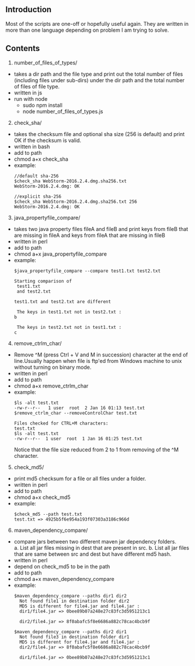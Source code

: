 Introduction
------------

Most of the scripts are one-off or hopefully useful again.
They are written in more than one language depending on problem I am trying
to solve.

Contents
--------

1. number_of_files_of_types/
  * takes a dir path and the file type and print out the total number
    of files (including files under sub-dirs) under the dir path and the total number
    of files of file type.
  * written in js
  * run with node
    * sudo npm install
    * node number_of_files_of_types.js

2. check_sha/
  * takes the checksum file and optional sha size (256 is default) and print OK
    if the checksum is valid.
  * written in bash
  * add to path
  * chmod a+x check_sha
  * example:
    ```
    //default sha-256
    $check_sha WebStorm-2016.2.4.dmg.sha256.txt
    WebStorm-2016.2.4.dmg: OK

    //explicit sha-256
    $check_sha WebStorm-2016.2.4.dmg.sha256.txt 256
    WebStorm-2016.2.4.dmg: OK
    ```
3. java_propertyfile_compare/
  * takes two java property files fileA and fileB and print keys from fileB that are missing in fileA and keys from fileA that are missing in fileB
  * written in perl
  * add to path
  * chmod a+x java_propertyfile_compare
  * example:
    ```
    $java_propertyfile_compare --compare test1.txt test2.txt 

    Starting comparison of 
     test1.txt 
     and test2.txt

    test1.txt and test2.txt are different

     The keys in test1.txt not in test2.txt : 
    b

     The keys in test2.txt not in test1.txt : 
    c
    ```
  
4. remove_ctrlm_char/
  * Remove ^M (press Ctrl + V and M in succession) character at the end of line.Usually happen when file is ftp'ed from Windows machine to unix without turning on binary mode.
  * written in perl
  * add to path
  * chmod a+x remove_ctrlm_char
  * example:
    ```
    $ls -alt test.txt
    -rw-r--r--   1 user  root  2 Jan 16 01:13 test.txt
    $remove_ctrlm_char --removeControlChar test.txt 

    Files checked for CTRL+M characters:
    test.txt
    $ls -alt test.txt
    -rw-r--r--  1 user  root  1 Jan 16 01:25 test.txt
    ```
    Notice that the file size reduced from 2 to 1 from removing of the ^M character.  

5. check_md5/
  * print md5 checksum for a file or all files under a folder.
  * written in perl
  * add to path
  * chmod a+x check_md5
  * example:  
    ```
    $check_md5 --path test.txt   
    test.txt => 4925b5f6e954a193f07303a3186c966d
    ```

6. maven_dependency_compare/
  * compare jars between two different maven jar dependency folders.  
    a. List all jar files missing in dest that are present in src.
    b. List all jar files that are same between src and dest but have different md5 hash.
  * written in perl
  * depend on check_md5 to be in the path
  * add to path
  * chmod a+x maven_dependency_compare
  * example:
    ```
    $maven_dependency_compare --paths dir1 dir2
      Not found file1 in destination folder dir2
      MD5 is different for file4.jar and file4.jar :
      dir1/file4.jar => 0bee89b07a248e27c83fc3d5951213c1

      dir2/file4.jar => 8f0abafc5f8e6686a882c78cac4bcb9f

    $maven_dependency_compare --paths dir2 dir1
      Not found file3 in destination folder dir1
      MD5 is different for file4.jar and file4.jar :
      dir2/file4.jar => 8f0abafc5f8e6686a882c78cac4bcb9f

      dir1/file4.jar => 0bee89b07a248e27c83fc3d5951213c1
    ```  



